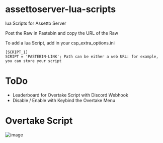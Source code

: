 # assettoserver-lua-scripts
lua Scripts for Assetto Server

Post the Raw in Pastebin and copy the URL of the Raw

To add a lua Script, add in your csp_extra_options.ini
```
[SCRIPT_1]
SCRIPT = 'PASTEBIN-LINK'; Path can be either a web URL: for example, you can store your script 
```

# ToDo
- Leaderboard for Overtake Script with Discord Webhook
- Disable / Enable with Keybind the Overtake Menu

# Overtake Script
![image](https://i.imgur.com/bWNJigV.png)
